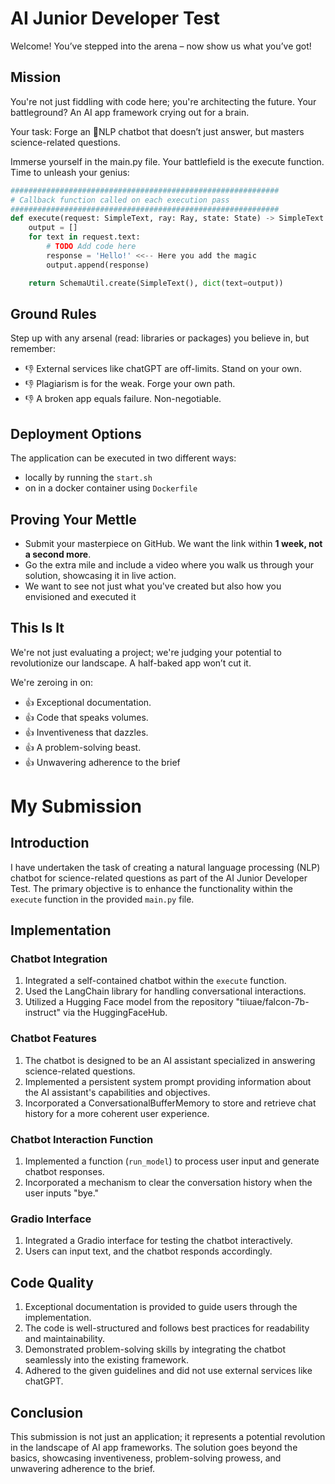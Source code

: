 # AI Junior Developer Test 
Welcome! You’ve stepped into the arena – now show us what you’ve got! 

## Mission
You're not just fiddling with code here; you're architecting the future. Your battleground? An AI app framework crying out for a brain.

Your task: Forge an 💬NLP chatbot that doesn’t just answer, but masters science-related questions.

Immerse yourself in the main.py file. Your battlefield is the execute function. Time to unleash your genius:
```python
############################################################
# Callback function called on each execution pass
############################################################
def execute(request: SimpleText, ray: Ray, state: State) -> SimpleText:
    output = []
    for text in request.text:
        # TODO Add code here
        response = 'Hello!' <<-- Here you add the magic 
        output.append(response)

    return SchemaUtil.create(SimpleText(), dict(text=output))
```
## Ground Rules
Step up with any arsenal (read: libraries or packages) you believe in, but remember:
* 👎 External services like chatGPT are off-limits. Stand on your own.
* 👎 Plagiarism is for the weak. Forge your own path.
* 👎 A broken app equals failure. Non-negotiable.

## Deployment Options
The application can be executed in two different ways:
* locally by running the `start.sh` 
* on in a docker container using `Dockerfile` 

## Proving Your Mettle
* Submit your masterpiece on GitHub. We want the link within **1 week, not a second more**.
* Go the extra mile and include a video where you walk us through your solution, showcasing 
it in live action. 
* We want to see not just what you've created but also how you envisioned and executed it


## This Is It
We're not just evaluating a project; we're judging your potential to revolutionize our 
landscape. A half-baked app won’t cut it.

We're zeroing in on:
* 👍 Exceptional documentation.
* 👍 Code that speaks volumes.
* 👍 Inventiveness that dazzles.
* 👍 A problem-solving beast.
* 👍 Unwavering adherence to the brief



# My Submission

## Introduction
I have undertaken the task of creating a natural language processing (NLP) chatbot for science-related questions as part of the AI Junior Developer Test. The primary objective is to enhance the functionality within the `execute` function in the provided `main.py` file.

## Implementation
### Chatbot Integration
1. Integrated a self-contained chatbot within the `execute` function.
2. Used the LangChain library for handling conversational interactions.
3. Utilized a Hugging Face model from the repository "tiiuae/falcon-7b-instruct" via the HuggingFaceHub.

### Chatbot Features
1. The chatbot is designed to be an AI assistant specialized in answering science-related questions.
2. Implemented a persistent system prompt providing information about the AI assistant's capabilities and objectives.
3. Incorporated a ConversationalBufferMemory to store and retrieve chat history for a more coherent user experience.

### Chatbot Interaction Function
1. Implemented a function (`run_model`) to process user input and generate chatbot responses.
2. Incorporated a mechanism to clear the conversation history when the user inputs "bye."

### Gradio Interface
1. Integrated a Gradio interface for testing the chatbot interactively.
2. Users can input text, and the chatbot responds accordingly.


## Code Quality
1. Exceptional documentation is provided to guide users through the implementation.
2. The code is well-structured and follows best practices for readability and maintainability.
3. Demonstrated problem-solving skills by integrating the chatbot seamlessly into the existing framework.
4. Adhered to the given guidelines and did not use external services like chatGPT.

## Conclusion
This submission is not just an application; it represents a potential revolution in the landscape of AI app frameworks. The solution goes beyond the basics, showcasing inventiveness, problem-solving prowess, and unwavering adherence to the brief.
